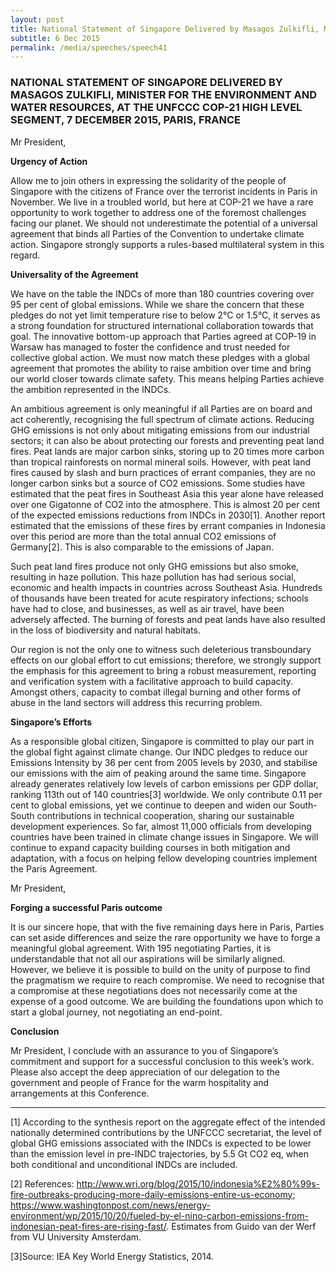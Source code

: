 ```yaml
---
layout: post
title: National Statement of Singapore Delivered by Masagos Zulkifli, Minister for the Environment and Water Resources, at the UNFCCC COP-21 High Level Segment, 7 December 2015, Paris, France
subtitle: 6 Dec 2015
permalink: /media/speeches/speech41
---
```


### NATIONAL STATEMENT OF SINGAPORE DELIVERED BY MASAGOS ZULKIFLI, MINISTER FOR THE ENVIRONMENT AND WATER RESOURCES, AT THE UNFCCC COP-21 HIGH LEVEL SEGMENT, 7 DECEMBER 2015, PARIS, FRANCE

Mr President,

**Urgency of Action**

Allow me to join others in expressing the solidarity of the people of Singapore with the citizens of France over the terrorist incidents in Paris in November. We live in a troubled world, but here at COP-21 we have a rare opportunity to work together to address one of the foremost challenges facing our planet. We should not underestimate the potential of a universal agreement that binds all Parties of the Convention to undertake climate action.  Singapore strongly supports a rules-based multilateral system in this regard. 

**Universality of the Agreement**

We have on the table the INDCs of more than 180 countries covering over 95 per cent of global emissions. While we share the concern that these pledges do not yet limit temperature rise to below 2°C or 1.5°C, it serves as a strong foundation for structured international collaboration towards that goal. The innovative bottom-up approach that Parties agreed at COP-19 in Warsaw has managed to foster the confidence and trust needed for collective global action. We must now match these pledges with a global agreement that promotes the ability to raise ambition over time and bring our world closer towards climate safety. This means helping Parties achieve the ambition represented in the INDCs. 

An ambitious agreement is only meaningful if all Parties are on board and act coherently, recognising the full spectrum of climate actions. Reducing GHG emissions is not only about mitigating emissions from our industrial sectors; it can also be about protecting our forests and preventing peat land fires.  Peat lands are major carbon sinks, storing up to 20 times more carbon than tropical rainforests on normal mineral soils. However, with peat land fires caused by slash and burn practices of errant companies, they are no longer carbon sinks but a source of CO2 emissions. Some studies have estimated that the peat fires in Southeast Asia this year alone have released over one Gigatonne of CO2 into the atmosphere. This is almost 20 per cent of the expected emissions reductions from INDCs in 2030[1]. Another report estimated that the emissions of these fires by errant companies in Indonesia over this period are more than the total annual CO2 emissions of Germany[2]. This is also comparable to the emissions of Japan.

Such peat land fires produce not only GHG emissions but also smoke, resulting in haze pollution. This haze pollution has had serious social, economic and health impacts in countries across Southeast Asia. Hundreds of thousands have been treated for acute respiratory infections; schools have had to close, and businesses, as well as air travel, have been adversely affected. The burning of forests and peat lands have also resulted in the loss of biodiversity and natural habitats.

Our region is not the only one to witness such deleterious transboundary effects on our global effort to cut emissions; therefore, we strongly support the emphasis for this agreement to bring a robust measurement, reporting and verification system with a facilitative approach to build capacity.  Amongst others, capacity to combat illegal burning and other forms of abuse in the land sectors will address this recurring problem.

**Singapore’s Efforts**

As a responsible global citizen, Singapore is committed to play our part in the global fight against climate change. Our INDC pledges to reduce our Emissions Intensity by 36 per cent from 2005 levels by 2030, and stabilise our emissions with the aim of peaking around the same time.  Singapore already generates relatively low levels of carbon emissions per GDP dollar, ranking 113th out of 140 countries[3] worldwide. We only contribute 0.11 per cent to global emissions, yet we continue to deepen and widen our South-South contributions in technical cooperation, sharing our sustainable development experiences. So far, almost 11,000 officials from developing countries have been trained in climate change issues in Singapore. We will continue to expand capacity building courses in both mitigation and adaptation, with a focus on helping fellow developing countries implement the Paris Agreement. 

Mr President,

**Forging a successful Paris outcome**

It is our sincere hope, that with the five remaining days here in Paris, Parties can set aside differences and seize the rare opportunity we have to forge a meaningful global agreement. With 195 negotiating Parties, it is understandable that not all our aspirations will be similarly aligned.  However, we believe it is possible to build on the unity of purpose to find the pragmatism we require to reach compromise. We need to recognise that a compromise at these negotiations does not necessarily come at the expense of a good outcome. We are building the foundations upon which to start a global journey, not negotiating an end-point.

**Conclusion**

Mr President, I conclude with an assurance to you of Singapore’s commitment and support for a successful conclusion to this week’s work. Please also accept the deep appreciation of our delegation to the government and people of France for the warm hospitality and arrangements at this Conference.

___

[1] According to the synthesis report on the aggregate effect of the intended nationally determined contributions by the UNFCCC secretariat, the level of global GHG emissions associated with the INDCs is expected to be lower than the emission level in pre-INDC trajectories, by 5.5 Gt CO2 eq, when both conditional and unconditional INDCs are included.

[2] References: http://www.wri.org/blog/2015/10/indonesia%E2%80%99s-fire-outbreaks-producing-more-daily-emissions-entire-us-economy; https://www.washingtonpost.com/news/energy-environment/wp/2015/10/20/fueled-by-el-nino-carbon-emissions-from-indonesian-peat-fires-are-rising-fast/. Estimates from Guido van der Werf from VU University Amsterdam.

[3]Source: IEA Key World Energy Statistics, 2014.